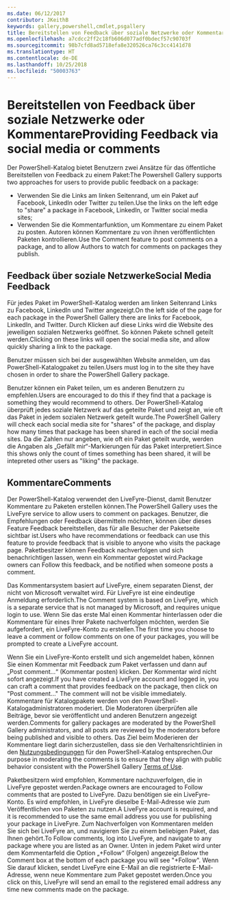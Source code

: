 ```yaml
---
ms.date: 06/12/2017
contributor: JKeithB
keywords: gallery,powershell,cmdlet,psgallery
title: Bereitstellen von Feedback über soziale Netzwerke oder Kommentare
ms.openlocfilehash: a7cdcc2ff2c18fb606d077adf0bdecf57c90703f
ms.sourcegitcommit: 98b7cfd8ad5718efa8e320526ca76c3cc4141d78
ms.translationtype: HT
ms.contentlocale: de-DE
ms.lasthandoff: 10/25/2018
ms.locfileid: "50003763"
---
```

# <a name="providing-feedback-via-social-media-or-comments"></a><span data-ttu-id="1ba62-103">Bereitstellen von Feedback über soziale Netzwerke oder Kommentare</span><span class="sxs-lookup"><span data-stu-id="1ba62-103">Providing Feedback via social media or comments</span></span>

<span data-ttu-id="1ba62-104">Der PowerShell-Katalog bietet Benutzern zwei Ansätze für das öffentliche Bereitstellen von Feedback zu einem Paket:</span><span class="sxs-lookup"><span data-stu-id="1ba62-104">The Powershell Gallery supports two approaches for users to provide public feedback on a package:</span></span>

- <span data-ttu-id="1ba62-105">Verwenden Sie die Links am linken Seitenrand, um ein Paket auf Facebook, LinkedIn oder Twitter zu teilen.</span><span class="sxs-lookup"><span data-stu-id="1ba62-105">Use the links on the left edge to "share" a package in Facebook, LinkedIn, or Twitter social media sites;</span></span>
- <span data-ttu-id="1ba62-106">Verwenden Sie die Kommentarfunktion, um Kommentare zu einem Paket zu posten. Autoren können Kommentare zu von ihnen veröffentlichten Paketen kontrollieren.</span><span class="sxs-lookup"><span data-stu-id="1ba62-106">Use the Comment feature to post comments on a package, and to allow Authors to watch for comments on packages they publish.</span></span>

## <a name="social-media-feedback"></a><span data-ttu-id="1ba62-107">Feedback über soziale Netzwerke</span><span class="sxs-lookup"><span data-stu-id="1ba62-107">Social Media Feedback</span></span>

<span data-ttu-id="1ba62-108">Für jedes Paket im PowerShell-Katalog werden am linken Seitenrand Links zu Facebook, LinkedIn und Twitter angezeigt.</span><span class="sxs-lookup"><span data-stu-id="1ba62-108">On the left side of the page for each package in the PowerShell Gallery there are links for Facebook, LinkedIn, and Twitter.</span></span>
<span data-ttu-id="1ba62-109">Durch Klicken auf diese Links wird die Website des jeweiligen sozialen Netzwerks geöffnet. So können Pakete schnell geteilt werden.</span><span class="sxs-lookup"><span data-stu-id="1ba62-109">Clicking on these links will open the social media site, and allow quickly sharing a link to the package.</span></span>

<span data-ttu-id="1ba62-110">Benutzer müssen sich bei der ausgewählten Website anmelden, um das PowerShell-Katalogpaket zu teilen.</span><span class="sxs-lookup"><span data-stu-id="1ba62-110">Users must log in to the site they have chosen in order to share the PowerShell Gallery package.</span></span>

<span data-ttu-id="1ba62-111">Benutzer können ein Paket teilen, um es anderen Benutzern zu empfehlen.</span><span class="sxs-lookup"><span data-stu-id="1ba62-111">Users are encouraged to do this if they find that a package is something they would recommend to others.</span></span>
<span data-ttu-id="1ba62-112">Der PowerShell-Katalog überprüft jedes soziale Netzwerk auf das geteilte Paket und zeigt an, wie oft das Paket in jedem sozialen Netzwerk geteilt wurde.</span><span class="sxs-lookup"><span data-stu-id="1ba62-112">The PowerShell Gallery will check each social media site for "shares" of the package, and display how many times that package has been shared in each of the social media sites.</span></span>
<span data-ttu-id="1ba62-113">Da die Zahlen nur angeben, wie oft ein Paket geteilt wurde, werden die Angaben als „Gefällt mir“-Markierungen für das Paket interpretiert.</span><span class="sxs-lookup"><span data-stu-id="1ba62-113">Since this shows only the count of times something has been shared, it will be intepreted other users as "liking" the package.</span></span>


## <a name="comments"></a><span data-ttu-id="1ba62-114">Kommentare</span><span class="sxs-lookup"><span data-stu-id="1ba62-114">Comments</span></span>

<span data-ttu-id="1ba62-115">Der PowerShell-Katalog verwendet den LiveFyre-Dienst, damit Benutzer Kommentare zu Paketen erstellen können.</span><span class="sxs-lookup"><span data-stu-id="1ba62-115">The PowerShell Gallery uses the LiveFyre service to allow users to comment on packages.</span></span>
<span data-ttu-id="1ba62-116">Benutzer, die Empfehlungen oder Feedback übermitteln möchten, können über dieses Feature Feedback bereitstellen, das für alle Besucher der Paketseite sichtbar ist.</span><span class="sxs-lookup"><span data-stu-id="1ba62-116">Users who have recommendations or feedback can use this feature to provide feedback that is visible to anyone who visits the package page.</span></span>
<span data-ttu-id="1ba62-117">Paketbesitzer können Feedback nachverfolgen und sich benachrichtigen lassen, wenn ein Kommentar gepostet wird.</span><span class="sxs-lookup"><span data-stu-id="1ba62-117">Package owners can Follow this feedback, and be notified when someone posts a comment.</span></span>

<span data-ttu-id="1ba62-118">Das Kommentarsystem basiert auf LiveFyre, einem separaten Dienst, der nicht von Microsoft verwaltet wird. Für LiveFyre ist eine eindeutige Anmeldung erforderlich.</span><span class="sxs-lookup"><span data-stu-id="1ba62-118">The Comment system is based on LiveFyre, which is a separate service that is not managed by Microsoft, and requires unique login to use.</span></span>
<span data-ttu-id="1ba62-119">Wenn Sie das erste Mal einen Kommentar hinterlassen oder die Kommentare für eines Ihrer Pakete nachverfolgen möchten, werden Sie aufgefordert, ein LiveFyre-Konto zu erstellen.</span><span class="sxs-lookup"><span data-stu-id="1ba62-119">The first time you choose to leave a comment or follow comments on one of your packages, you will be prompted to create a LiveFyre account.</span></span>

<span data-ttu-id="1ba62-120">Wenn Sie ein LiveFyre-Konto erstellt und sich angemeldet haben, können Sie einen Kommentar mit Feedback zum Paket verfassen und dann auf „Post comment...“ (Kommentar posten) klicken. Der Kommentar wird nicht sofort angezeigt.</span><span class="sxs-lookup"><span data-stu-id="1ba62-120">If you have created a LiveFyre account and logged in, you can craft a comment that provides feedback on the package, then click on "Post comment..." The comment will not be visible immediately.</span></span>
<span data-ttu-id="1ba62-121">Kommentare für Katalogpakete werden von den PowerShell-Katalogadministratoren moderiert. Die Moderatoren überprüfen alle Beiträge, bevor sie veröffentlicht und anderen Benutzern angezeigt werden.</span><span class="sxs-lookup"><span data-stu-id="1ba62-121">Comments for gallery packages are moderated by the PowerShell Gallery administrators, and all posts are reviewed by the moderators before being published and visible to others.</span></span>
<span data-ttu-id="1ba62-122">Das Ziel beim Moderieren der Kommentare liegt darin sicherzustellen, dass sie den Verhaltensrichtlinien in den [Nutzungsbedingungen](https://www.powershellgallery.com/policies/Terms) für den PowerShell-Katalog entsprechen.</span><span class="sxs-lookup"><span data-stu-id="1ba62-122">Our purpose in moderating the comments is to ensure that they align with public behavior consistent with the PowerShell Gallery [Terms of Use](https://www.powershellgallery.com/policies/Terms).</span></span>

<span data-ttu-id="1ba62-123">Paketbesitzern wird empfohlen, Kommentare nachzuverfolgen, die in LiveFyre gepostet werden.</span><span class="sxs-lookup"><span data-stu-id="1ba62-123">Package owners are encouraged to Follow comments that are posted to LiveFyre.</span></span>
<span data-ttu-id="1ba62-124">Dazu benötigen sie ein LiveFyre-Konto. Es wird empfohlen, in LiveFyre dieselbe E-Mail-Adresse wie zum Veröffentlichen von Paketen zu nutzen.</span><span class="sxs-lookup"><span data-stu-id="1ba62-124">A LiveFyre account is required, and it is recommended to use the same email address you use for publishing your package in LiveFyre.</span></span>
<span data-ttu-id="1ba62-125">Zum Nachverfolgen von Kommentaren melden Sie sich bei LiveFyre an, und navigieren Sie zu einem beliebigen Paket, das Ihnen gehört.</span><span class="sxs-lookup"><span data-stu-id="1ba62-125">To Follow comments, log into LiveFyre, and navigate to any package where you are listed as an Owner.</span></span>
<span data-ttu-id="1ba62-126">Unten in jedem Paket wird unter dem Kommentarfeld die Option „+Follow“ (Folgen) angezeigt.</span><span class="sxs-lookup"><span data-stu-id="1ba62-126">Below the Comment box at the bottom of each package you will see "+Follow".</span></span>
<span data-ttu-id="1ba62-127">Wenn Sie darauf klicken, sendet LiveFyre eine E-Mail an die registrierte E-Mail-Adresse, wenn neue Kommentare zum Paket gepostet werden.</span><span class="sxs-lookup"><span data-stu-id="1ba62-127">Once you click on this, LiveFyre will send an email to the registered email address any time new comments made on the package.</span></span>
